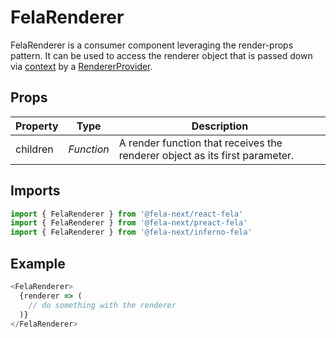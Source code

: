 # FelaRenderer

FelaRenderer is a consumer component leveraging the render-props pattern. It can be used to access the renderer object that is passed down via [context](https://facebook.github.io/react/docs/context.html) by a [RendererProvider](RendererProvider.md).

## Props

| Property | Type | Description |
| --- | --- | --- |
| children | *Function* | A render function that receives the renderer object as its first parameter. |

## Imports
```javascript
import { FelaRenderer } from '@fela-next/react-fela'
import { FelaRenderer } from '@fela-next/preact-fela'
import { FelaRenderer } from '@fela-next/inferno-fela'
```

## Example
```javascript
<FelaRenderer>
  {renderer => (
    // do something with the renderer
  )}
</FelaRenderer>
```